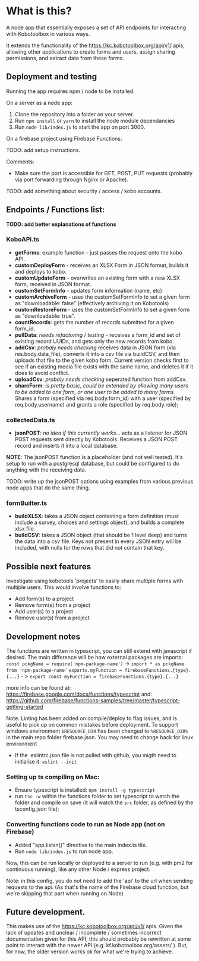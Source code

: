 # What is this?

A node app that essentially exposes a set of API endpoints for interacting with Kobotoolbox in various ways.

It extends the functionality of the https://kc.kobotoolbox.org/api/v1/ apis, allowing other applications to create forms and users, assign sharing permissions, and extract data from these forms.

## Deployment and testing

Running the app requires npm / node to be installed.

On a server as a node app:
1. Clone the repository into a folder on your server.
2. Run `npm install` or `yarn` to install the node module dependancies
3. Run `node lib/index.js` to start the app on port 3000.

On a firebase project using Firebase Functions:

TODO: add setup instructions.

Comments:
* Make sure the port is accessible for GET, POST, PUT requests (probably via port forwarding through Nginx or Apache).

TODO: add something about security / access / kobo accounts.

## Endpoints / Functions list:
__TODO: add better explanations of functions__
### KoboAPi.ts
* **getForms**: example function - just passes the request onto the kobo API.
* **customDeployForm** - receives an XLSX Form in JSON format, builds it and deploys to kobo.
* **customUpdateForm** - overwrites an existing form with a new XLSX form, received in JSON format.
* **customSetFormInfo** - updates form information (name, etc)
* **customArchiveForm** - uses the customSetFormInfo to set a given form as "downloadable: false" (effectively archiving it on Kobotools)
* **customRestoreForm** - uses the customSetFormInfo to set a given form as "downloadable: true".
* **countRecords**: gets the number of records submitted for a given form_id.
* **pullData**: _needs refactoring / testing_ - receives a form_id and set of existing record UUIDs, and gets only the new records from kobo.
* **addCsv**: _probaly needs checking_ receives data in JSON form (via res.body.data_file), converts it into a csv file via buildCSV, and then uploads that file to the given kobo form. Current version checks first to see if an existing media file exists with the same name, and deletes it if it does to avoid conflict.
* **uploadCsv**: _probaly needs checking_ seperated function from addCsv.
* **shareForm**: _is pretty basic, could be extended by allowing many users to be added to one form, or one user to be added to many forms._ Shares a form (specified via req.body.form_id) with a user (specified by req.body.username) and grants a role (specified by req.body.role);

### collectedData.ts
* **jsonPOST**: _no idea if this currently works..._ acts as a listener for JSON POST requests sent directly by Kobotools. Receives a JSON POST record and inserts it into a local database. 

**NOTE**: The jsonPOST function is a placeholder (and not well tested). It's setup to run with a postgresql database, but could be configured to do anything with the receiving data.

TODO: write up the jsonPOST options using examples from various previous node apps that do the same thing.

### formBuilter.ts
* **buildXLSX**: takes a JSON object containing a form definition (must include a survey, choices and settings object), and builds a complete xlsx file.
* **buildCSV**: takes a JSON object (that should be 1 level deep) and turns the data into a csv file. Keys not present in every JSON entry will be included, with nulls for the rows that did not contain that key.


## Possible next features
Investigate using kobotools 'projects' to easily share multiple forms with multiple users. This would involve functions to:

* Add form(s) to a project
* Remove form(s) from a project
* Add user(s) to a project
* Remove user(s) from a project


## Development notes

The functions are written in typescript, you can still extend with javascript if desired. The main difference will be how external packages are imports:
`const pckgName = require('npm-package-name')` -> `import * as pckgName from 'npm-package-name'`
`exports.myFunction = firebaseFunctions.{type}.{...}` - > `export const myFunction = firebaseFunctions.{type}.{...}`

more info can be found at: https://firebase.google.com/docs/functions/typescript
and: https://github.com/firebase/functions-samples/tree/master/typescript-getting-started

Note. Linting has been added on compile/deploy to flag issues, and is useful to pick up on common mistakes before deployment. To support windows environment `$RESOURCE_DIR` has been changed to `%RESOURCE_DIR%` in the main repo folder firebase.json. You may need to change back for linux environment

 - If the .eslintrc.json file is not pulled with github, you migth need to initialise it: `eslint --init`

### Setting up ts compiling on Mac:

 - Ensure typescript is installed: `npm install -g typescript`
 - run `tsc -w` within the functions folder to set typescript to watch the folder and compile on save (it will watch the `src` folder, as defined by the tsconfig.json file);
 

### Converting functions code to run as Node app (not on Firebase)
 - Added "app.listsn()" directive to the main index.ts tile.
 - Run `node lib/index.js` to run node app.

Now, this can be run locally or deployed to a server to run (e.g. with pm2 for continuous running), like any other Node / express project.

Note: in this config, you do not need to add the 'api' to the url when sending requests to the api. (As that's the name of the Firebase cloud function, but we're skipping that part when running on Node)


## Future development.
This makes use of the https://kc.kobotoolbox.org/api/v1/ apis. Given the lack of updates and unclear / incomplete / sometimes incorrect documentation given for this API, this should probably be rewritten at some point to interact with the newer API (e.g. kf.kobotoolbox.org/assets/ ). But, for now, the older version works ok for what we're trying to achieve.
